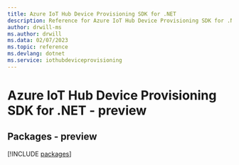 ```yaml
---
title: Azure IoT Hub Device Provisioning SDK for .NET
description: Reference for Azure IoT Hub Device Provisioning SDK for .NET
author: drwill-ms
ms.author: drwill
ms.data: 02/07/2023
ms.topic: reference
ms.devlang: dotnet
ms.service: iothubdeviceprovisioning
---
```

# Azure IoT Hub Device Provisioning SDK for .NET - preview
## Packages - preview
[!INCLUDE [packages](iot-hub-device-provisioning-index.md)]